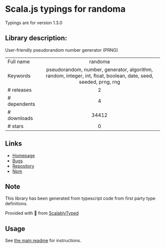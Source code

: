 
# Scala.js typings for randoma

Typings are for version 1.3.0

## Library description:
User-friendly pseudorandom number generator (PRNG)

|                    |                 |
| ------------------ | :-------------: |
| Full name          | randoma |
| Keywords           | pseudorandom, number, generator, algorithm, random, integer, int, float, boolean, date, seed, seeded, prng, rng |
| # releases         | 2 |
| # dependents       | 4 |
| # downloads        | 34412 |
| # stars            | 0 |

## Links
- [Homepage](https://github.com/sindresorhus/randoma#readme)
- [Bugs](https://github.com/sindresorhus/randoma/issues)
- [Repository](https://github.com/sindresorhus/randoma)
- [Npm](https://www.npmjs.com/package/randoma)
    


## Note
This library has been generated from typescript code from first party type definitions.

Provided with :purple_heart: from [ScalablyTyped](https://github.com/oyvindberg/ScalablyTyped)

## Usage
See [the main readme](../../readme.md) for instructions.


